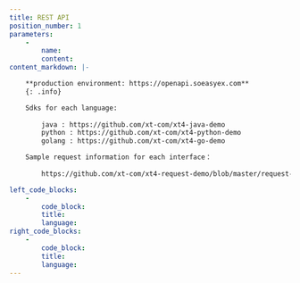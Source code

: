 ```yaml
---
title: REST API
position_number: 1
parameters:
    -
        name:
        content:
content_markdown: |-

    **production environment: https://openapi.soeasyex.com**
    {: .info}

    Sdks for each language:
        
        java : https://github.com/xt-com/xt4-java-demo
        python : https://github.com/xt-com/xt4-python-demo
        golang : https://github.com/xt-com/xt4-go-demo    

    Sample request information for each interface：
        
        https://github.com/xt-com/xt4-request-demo/blob/master/request-xt.txt

left_code_blocks:
    -
        code_block:
        title:
        language:
right_code_blocks:
    -
        code_block:
        title:
        language:
---
```

